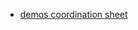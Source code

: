 - [demos coordination sheet](https://docs.google.com/spreadsheets/d/1OrjoFj2K9ArqnirnM42WnwPg4_GNakFxrGe2ZomEnPs)
